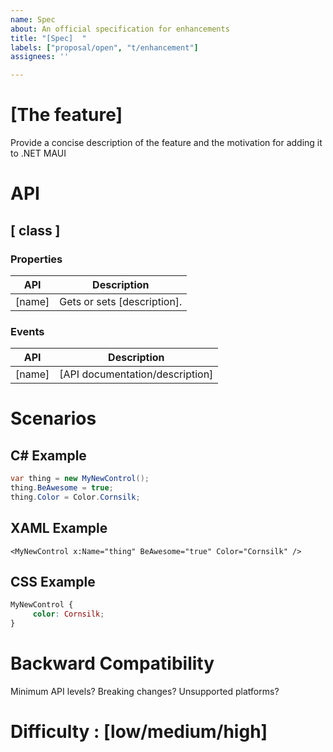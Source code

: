 ```yaml
---
name: Spec
about: An official specification for enhancements
title: "[Spec]  "
labels: ["proposal/open", "t/enhancement"]
assignees: ''

---
```


# [The feature] 

Provide a concise description of the feature and the motivation for adding it to .NET MAUI

# API

## [ class ]

### Properties

| API | Description |
| ------------- | ------------- |
| [name] | Gets or sets [description]. |

### Events

| API | Description |
| ------------- | ------------- |
| [name] | [API documentation/description] |

# Scenarios

## C# Example
```csharp
var thing = new MyNewControl();
thing.BeAwesome = true;
thing.Color = Color.Cornsilk;
```

## XAML Example
```xaml
<MyNewControl x:Name="thing" BeAwesome="true" Color="Cornsilk" />
```

## CSS Example
```css
MyNewControl {
     color: Cornsilk;
}
```

# Backward Compatibility

Minimum API levels?
Breaking changes?
Unsupported platforms?

# Difficulty : [low/medium/high]
